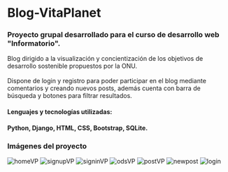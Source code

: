 # Blog-VitaPlanet
<h3>Proyecto grupal desarrollado para el curso de desarrollo web "Informatorio".</h3>

Blog dirigido a la visualización y concientización de los objetivos de desarrollo sostenible propuestos por la ONU.
<br />
<br />
Dispone de login y registro para poder participar en el blog mediante comentarios y creando nuevos posts, además cuenta con barra de búsqueda y botones para filtrar resultados.

<h4>Lenguajes y tecnologías utilizadas:</h4>
<h4>Python, Django, HTML, CSS, Bootstrap, SQLite.</h4>

<h3>Imágenes del proyecto</h3>

![homeVP](https://user-images.githubusercontent.com/94813118/162215213-70dd42d6-0a23-4db1-ae0b-dbeabc2e8596.png)
![signupVP](https://user-images.githubusercontent.com/94813118/162215261-74b5798f-803f-41b9-81cb-df94de122a9b.png)
![signinVP](https://user-images.githubusercontent.com/94813118/162215295-1fab6f7d-3671-4742-a73e-a70060314c68.png)
![odsVP](https://user-images.githubusercontent.com/94813118/162215341-827d8a6a-b005-4eea-9ef7-89c67c54c057.png)
![postVP](https://user-images.githubusercontent.com/94813118/162215348-ddb97ced-16b4-47b9-bd75-f1bbc76fb40d.png)
![newpost](https://user-images.githubusercontent.com/94813118/162215372-241ef574-dede-4840-93fe-883fd918e189.png)
![login](https://user-images.githubusercontent.com/94813118/162215401-7a323201-d614-493f-b27b-1627a66bd35b.png)
